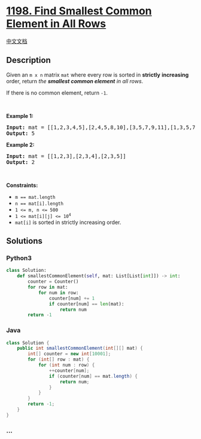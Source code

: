 # [1198. Find Smallest Common Element in All Rows](https://leetcode.com/problems/find-smallest-common-element-in-all-rows)

[中文文档](/solution/1100-1199/1198.Find%20Smallest%20Common%20Element%20in%20All%20Rows/README.md)

## Description

<p>Given an <code>m x n</code> matrix <code>mat</code> where every row is sorted in <strong>strictly</strong> <strong>increasing</strong> order, return <em>the <strong>smallest common element</strong> in all rows</em>.</p>

<p>If there is no common element, return <code>-1</code>.</p>

<p>&nbsp;</p>
<p><strong class="example">Example 1:</strong></p>

<pre>
<strong>Input:</strong> mat = [[1,2,3,4,5],[2,4,5,8,10],[3,5,7,9,11],[1,3,5,7,9]]
<strong>Output:</strong> 5
</pre>

<p><strong class="example">Example 2:</strong></p>

<pre>
<strong>Input:</strong> mat = [[1,2,3],[2,3,4],[2,3,5]]
<strong>Output:</strong> 2
</pre>

<p>&nbsp;</p>
<p><strong>Constraints:</strong></p>

<ul>
	<li><code>m == mat.length</code></li>
	<li><code>n == mat[i].length</code></li>
	<li><code>1 &lt;= m, n &lt;= 500</code></li>
	<li><code>1 &lt;= mat[i][j] &lt;= 10<sup>4</sup></code></li>
	<li><code>mat[i]</code> is sorted in strictly increasing order.</li>
</ul>

## Solutions

<!-- tabs:start -->

### **Python3**

```python
class Solution:
    def smallestCommonElement(self, mat: List[List[int]]) -> int:
        counter = Counter()
        for row in mat:
            for num in row:
                counter[num] += 1
                if counter[num] == len(mat):
                    return num
        return -1
```

### **Java**

```java
class Solution {
    public int smallestCommonElement(int[][] mat) {
        int[] counter = new int[10001];
        for (int[] row : mat) {
            for (int num : row) {
                ++counter[num];
                if (counter[num] == mat.length) {
                    return num;
                }
            }
        }
        return -1;
    }
}
```

### **...**

```

```

<!-- tabs:end -->
